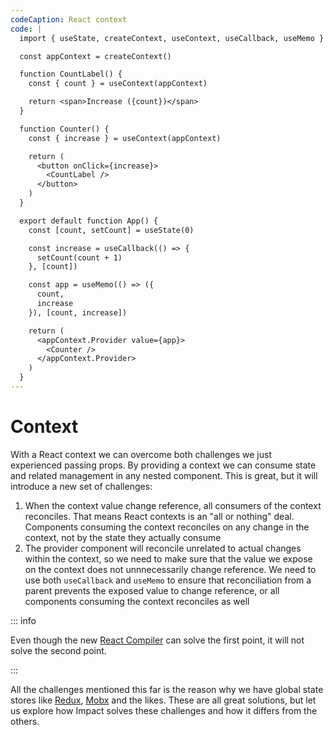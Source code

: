 ```yaml
---
codeCaption: React context
code: |
  import { useState, createContext, useContext, useCallback, useMemo } from 'react'

  const appContext = createContext()

  function CountLabel() {
    const { count } = useContext(appContext)

    return <span>Increase ({count})</span>
  }

  function Counter() {
    const { increase } = useContext(appContext)

    return (
      <button onClick={increase}>
        <CountLabel />
      </button>
    )
  }

  export default function App() {
    const [count, setCount] = useState(0)

    const increase = useCallback(() => {
      setCount(count + 1)
    }, [count])

    const app = useMemo(() => ({
      count,
      increase
    }), [count, increase])

    return (
      <appContext.Provider value={app}>
        <Counter />
      </appContext.Provider>
    )
  }
---
```


# Context

With a React context we can overcome both challenges we just experienced passing props. By providing a context we can consume state and related management in any nested component. This is great, but it will introduce a new set of challenges:

1. When the context value change reference, all consumers of the context reconciles. That means React contexts is an "all or nothing" deal. Components consuming the context reconciles on any change in the context, not by the state they actually consume
2. The provider component will reconcile unrelated to actual changes within the context, so we need to make sure that the value we expose on the context does not unnnecessarily change reference. We need to use both `useCallback` and `useMemo` to ensure that reconciliation from a parent prevents the exposed value to change reference, or all components consuming the context reconciles as well

::: info

Even though the new [React Compiler](https://react.dev/blog/2024/02/15/react-labs-what-we-have-been-working-on-february-2024#react-compiler) can solve the first point, it will not solve the second point.

:::

<ClientOnly>
 <Playground />
</ClientOnly>

All the challenges mentioned this far is the reason why we have global state stores like [Redux](https://redux.js.org/), [Mobx](https://mobx.js.org/README.html) and the likes. These are all great solutions, but let us explore how Impact solves these challenges and how it differs from the others.
